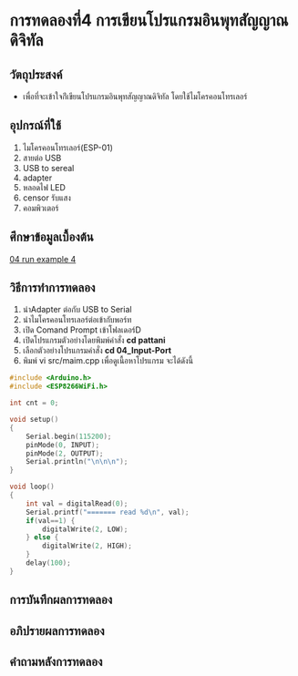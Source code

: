# การทดลองที่4 การเขียนโปรแกรมอินพุทสัญญาณดิจิทัล

## วัตถุประสงค์
* เพื่อที่จะเข้าใจก่ีเขียนโปรแกรมอินพุทสัญญาณดิจิทัล โดยใช้ไมโครคอนโทรเลอร์

## อุปกรณ์ที่ใช้
1. ไมโครคอนโทรเลอร์(ESP-01)
2. สายต่อ USB
3. USB to sereal
4. adapter
5. หลอดไฟ LED
6. censor รับแสง
7. คอมพิวเตอร์

## ศึกษาข้อมูลเบื้องต้น
[04 run example 4](https://youtu.be/nFqoZT26U5k)


## วิธีการทำการทดลอง
1. นำAdapter ต่อกับ USB to Serial
2. นำไมโครคอนโทรเลอร์ต่อเข้ากับพอร์ท
3. เปิด Comand Prompt เข้าโฟลเดอร์D
4. เปิดโปรแกรมตัวอย่างโดยพิมพ์คำสั่ง **cd pattani**
5. เลือกตัวอย่างโปรแกรมคำสั่ง **cd 04_Input-Port**
6. พิมพ์ vi src/maim.cpp เพื่อดูเนื้อหาโปรแกรม จะได้ดังนี้
```c
#include <Arduino.h>
#include <ESP8266WiFi.h>

int cnt = 0;

void setup()
{
	Serial.begin(115200);
	pinMode(0, INPUT);
	pinMode(2, OUTPUT);
	Serial.println("\n\n\n");
}

void loop()
{
	int val = digitalRead(0);
	Serial.printf("======= read %d\n", val);
	if(val==1) {
		digitalWrite(2, LOW);
	} else {
		digitalWrite(2, HIGH);
	}
	delay(100);
}
```

## การบันทึกผลการทดลอง

## อภิปรายผลการทดลอง

## คำถามหลังการทดลอง
